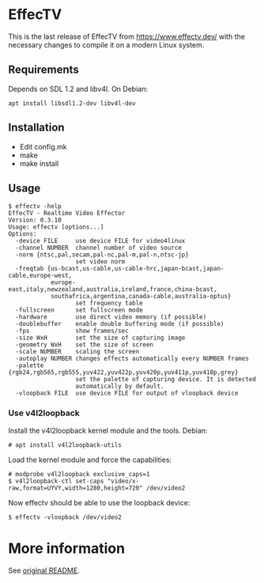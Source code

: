 # EffecTV

This is the last release of EffecTV from https://www.effectv.dev/ with the necessary changes to compile it on a modern Linux system.

## Requirements

Depends on SDL 1.2 and libv4l. On Debian:
```
apt install libsdl1.2-dev libv4l-dev
```

## Installation

 - Edit config.mk
 - make
 - make install

## Usage
```
$ effectv -help
EffecTV - Realtime Video Effector
Version: 0.3.10
Usage: effectv [options...]
Options:
  -device FILE     use device FILE for video4linux
  -channel NUMBER  channel number of video source
  -norm {ntsc,pal,secam,pal-nc,pal-m,pal-n,ntsc-jp}
                   set video norm
  -freqtab {us-bcast,us-cable,us-cable-hrc,japan-bcast,japan-cable,europe-west,
            europe-east,italy,newzealand,australia,ireland,france,china-bcast,
            southafrica,argentina,canada-cable,australia-optus}
                   set frequency table
  -fullscreen      set fullscreen mode
  -hardware        use direct video memory (if possible)
  -doublebuffer    enable double buffering mode (if possible)
  -fps             show frames/sec
  -size WxH        set the size of capturing image
  -geometry WxH    set the size of screen
  -scale NUMBER    scaling the screen
  -autoplay NUMBER changes effects automatically every NUMBER frames
  -palette {rgb24,rgb565,rgb555,yuv422,yuv422p,yuv420p,yuv411p,yuv410p,grey}
                   set the palette of capturing device. It is detected
                   automatically by default.
  -vloopback FILE  use device FILE for output of vloopback device
```

### Use v4l2loopback
Install the v4l2loopback kernel module and the tools. Debian:
```
# apt install v4l2loopback-utils 
```
Load the kernel module and force the capabilities:
```
# modprobe v4l2loopback exclusive_caps=1
$ v4l2loopback-ctl set-caps "video/x-raw,format=UYVY,width=1280,height=720" /dev/video2
```

Now effectv should be able to use the loopback device:
```
$ effectv -vloopback /dev/video2
```

# More information
See [original README](README).
